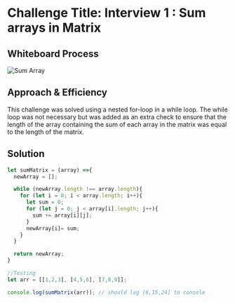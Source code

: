 # Challenge Title: Interview 1 : Sum arrays in Matrix

## Whiteboard Process

![Sum Array](./whiteboard-interview-1-matrix.png)

## Approach & Efficiency

This challenge was solved using a nested for-loop in a while loop. The while loop was not necessary but was added as an extra check to ensure that the length of the array containing the sum of each array in the matrix was equal to the length of the matrix.

## Solution

``` js
let sumMatrix = (array) =>{
  newArray = [];

  while (newArray.length !== array.length){
    for (let i = 0; i < array.length; i++){
      let sum = 0;
      for (let j = 0; j < array[i].length; j++){
        sum += array[i][j];
      }
      newArray[i]= sum;
    }
  }

  return newArray;
}

//Testing
let arr = [[1,2,3], [4,5,6], [7,8,9]];

console.log(sumMatrix(arr)); // should log [6,15,24] to console
```
